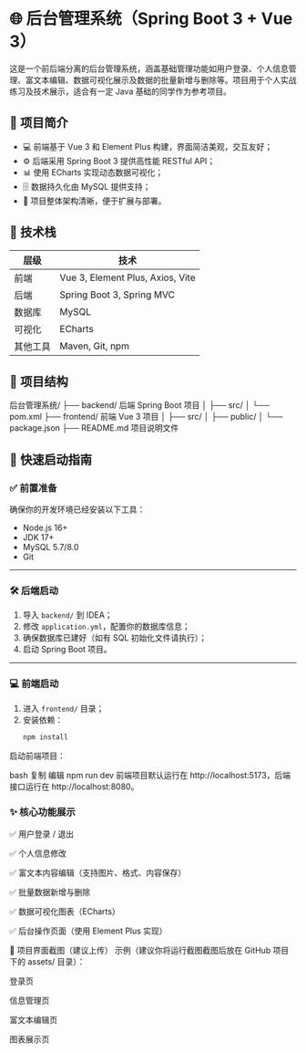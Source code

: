 # 🌐 后台管理系统（Spring Boot 3 + Vue 3）

这是一个前后端分离的后台管理系统，涵盖基础管理功能如用户登录、个人信息管理、富文本编辑、数据可视化展示及数据的批量新增与删除等。项目用于个人实战练习及技术展示，适合有一定 Java 基础的同学作为参考项目。

## 📌 项目简介

- 💻 前端基于 Vue 3 和 Element Plus 构建，界面简洁美观，交互友好；
- ⚙️ 后端采用 Spring Boot 3 提供高性能 RESTful API；
- 📊 使用 ECharts 实现动态数据可视化；
- 🗄️ 数据持久化由 MySQL 提供支持；
- 🚀 项目整体架构清晰，便于扩展与部署。

## 🧱 技术栈

| 层级     | 技术                      |
|----------|---------------------------|
| 前端     | Vue 3, Element Plus, Axios, Vite |
| 后端     | Spring Boot 3, Spring MVC |
| 数据库   | MySQL                     |
| 可视化   | ECharts                   |
| 其他工具 | Maven, Git, npm           |

## 📁 项目结构

后台管理系统/ ├── backend/ 后端 Spring Boot 项目 │ ├── src/ │ └── pom.xml ├── frontend/ 前端 Vue 3 项目 │ ├── src/ │ ├── public/ │ └── package.json ├── README.md 项目说明文件

## 🚀 快速启动指南

### ✅ 前置准备

确保你的开发环境已经安装以下工具：

- Node.js 16+
- JDK 17+
- MySQL 5.7/8.0
- Git

---

### 🛠️ 后端启动

1. 导入 `backend/` 到 IDEA；
2. 修改 `application.yml`，配置你的数据库信息；
3. 确保数据库已建好（如有 SQL 初始化文件请执行）；
4. 启动 Spring Boot 项目。

---

### 💻 前端启动

1. 进入 `frontend/` 目录；
2. 安装依赖：
   ```bash
   npm install
启动前端项目：

bash
复制
编辑
npm run dev
前端项目默认运行在 http://localhost:5173，后端接口运行在 http://localhost:8080。
### ✨ 核心功能展示
✅ 用户登录 / 退出

✅ 个人信息修改

✅ 富文本内容编辑（支持图片、格式、内容保存）

✅ 批量数据新增与删除

✅ 数据可视化图表（ECharts）

✅ 后台操作页面（使用 Element Plus 实现）

📸 项目界面截图（建议上传）
示例（建议你将运行截图截图后放在 GitHub 项目下的 assets/ 目录）：

登录页

信息管理页

富文本编辑页

图表展示页